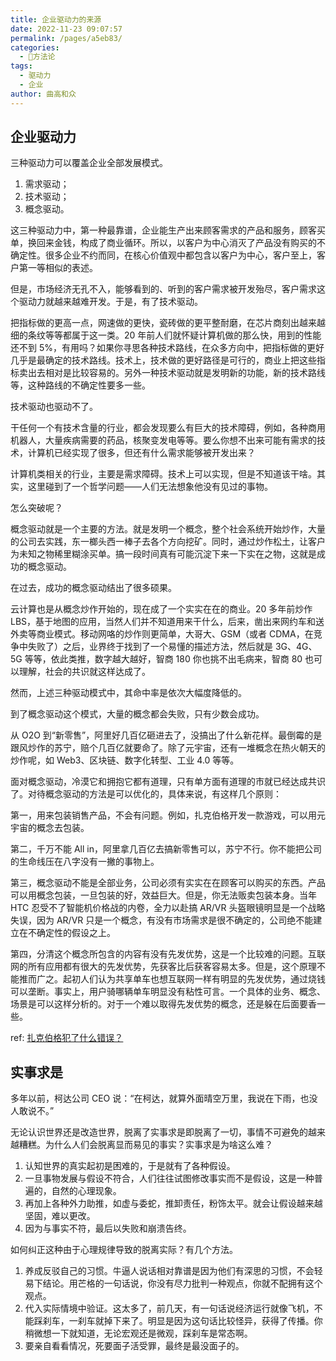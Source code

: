 ```yaml
---
title: 企业驱动力的来源
date: 2022-11-23 09:07:57
permalink: /pages/a5eb83/
categories:
  - 🔑方法论
tags:
  - 驱动力
  - 企业
author: 曲高和众
---
```


## 企业驱动力

三种驱动力可以覆盖企业全部发展模式。

1. 需求驱动；
2. 技术驱动；
3. 概念驱动。

这三种驱动力中，第一种最靠谱，企业能生产出来顾客需求的产品和服务，顾客买单，换回来金钱，构成了商业循环。所以，以客户为中心消灭了产品没有购买的不确定性。很多企业不约而同，在核心价值观中都包含以客户为中心，客户至上，客户第一等相似的表述。

但是，市场经济无孔不入，能够看到的、听到的客户需求被开发殆尽，客户需求这个驱动力就越来越难开发。于是，有了技术驱动。

把指标做的更高一点，网速做的更快，瓷砖做的更平整耐磨，在芯片商刻出越来越细的条纹等等都属于这一类。20 年前人们就怀疑计算机做的那么快，用到的性能还不到 5%，有用吗？如果你寻思各种技术路线，在众多方向中，把指标做的更好几乎是最确定的技术路线。技术上，技术做的更好路径是可行的，商业上把这些指标卖出去相对是比较容易的。另外一种技术驱动就是发明新的功能，新的技术路线等，这种路线的不确定性要多一些。

技术驱动也驱动不了。

干任何一个有技术含量的行业，都会发现要么有巨大的技术障碍，例如，各种商用机器人，大量疾病需要的药品，核聚变发电等等。要么你想不出来可能有需求的技术，计算机已经实现了很多，但还有什么需求能够被开发出来？

计算机类相关的行业，主要是需求障碍。技术上可以实现，但是不知道该干啥。其实，这里碰到了一个哲学问题——人们无法想象他没有见过的事物。

怎么突破呢？

概念驱动就是一个主要的方法。就是发明一个概念，整个社会系统开始炒作，大量的公司去实践，东一榔头西一棒子去各个方向挖矿。同时，通过炒作松土，让客户为未知之物稀里糊涂买单。搞一段时间真有可能沉淀下来一下实在之物，这就是成功的概念驱动。

在过去，成功的概念驱动结出了很多硕果。

云计算也是从概念炒作开始的，现在成了一个实实在在的商业。20 多年前炒作 LBS，基于地图的应用，当然人们并不知道用来干什么，后来，凿出来网约车和送外卖等商业模式。移动网咯的炒作则更简单，大哥大、GSM（或者 CDMA，在竞争中失败了）之后，业界终于找到了一个易懂的描述方法，然后就是 3G、4G、5G 等等，依此类推，数字越大越好，智商 180 你也挑不出毛病来，智商 80 也可以理解，社会的共识就这样达成了。

然而，上述三种驱动模式中，其命中率是依次大幅度降低的。

到了概念驱动这个模式，大量的概念都会失败，只有少数会成功。

从 O2O 到“新零售”，阿里好几百亿砸进去了，没搞出了什么新花样。最倒霉的是跟风炒作的苏宁，赔个几百亿就要命了。除了元宇宙，还有一堆概念在热火朝天的炒作呢，如 Web3、区块链、数字化转型、工业 4.0 等等。

面对概念驱动，冷漠它和拥抱它都有道理，只有单方面有道理的市就已经达成共识了。对待概念驱动的方法是可以优化的，具体来说，有这样几个原则：

第一，用来包装销售产品，不会有问题。例如，扎克伯格开发一款游戏，可以用元宇宙的概念去包装。

第二，千万不能 All in，阿里拿几百亿去搞新零售可以，苏宁不行。你不能把公司的生命线压在八字没有一撇的事物上。

第三，概念驱动不能是全部业务，公司必须有实实在在顾客可以购买的东西。产品可以用概念包装，一旦包装的好，效益巨大。但是，你无法贩卖包装本身。当年 HTC 忍受不了智能机价格战的内卷，全力以赴搞 AR/VR 头盔眼镜明显是一个战略失误，因为 AR/VR 只是一个概念，有没有市场需求是很不确定的，公司绝不能建立在不确定性的假设之上。

第四，分清这个概念所包含的内容有没有先发优势，这是一个比较难的问题。互联网的所有应用都有很大的先发优势，先获客比后获客容易太多。但是，这个原理不能推而广之。起初人们认为共享单车也想互联网一样有明显的先发优势，通过烧钱可以垄断。事实上，用户骑哪辆单车明显没有粘性可言。一个具体的业务、概念、场景是可以这样分析的。对于一个难以取得先发优势的概念，还是躲在后面要香一些。

ref: [扎克伯格犯了什么错误？](https://mp.weixin.qq.com/s/iUgRuwqC58Q2R3q0Hq-QxQ)

## 实事求是

多年以前，柯达公司 CEO 说：“在柯达，就算外面晴空万里，我说在下雨，也没人敢说不。”

无论认识世界还是改造世界，脱离了实事求是即脱离了一切，事情不可避免的越来越糟糕。为什么人们会脱离显而易见的事实？实事求是为啥这么难？

1. 认知世界的真实起初是困难的，于是就有了各种假设。
2. 一旦事物发展与假设不符合，人们往往试图修改事实而不是假设，这是一种普遍的，自然的心理现象。
3. 再加上各种外力助推，如虚与委蛇，推卸责任，粉饰太平。就会让假设越来越坚固，难以更改。
4. 因为与事实不符，最后以失败和崩溃告终。

如何纠正这种由于心理规律导致的脱离实际？有几个方法。

1. 养成反驳自己的习惯。牛逼人说话相对靠谱是因为他们有深思的习惯，不会轻易下结论。用芒格的一句话说，你没有尽力批判一种观点，你就不配拥有这个观点。
2. 代入实际情境中验证。这太多了，前几天，有一句话说经济运行就像飞机，不能踩刹车，一刹车就掉下来了。明显是因为这句话比较怪异，获得了传播。你稍微想一下就知道，无论宏观还是微观，踩刹车是常态啊。
3. 要亲自看看情况，死要面子活受罪，最终是最没面子的。
